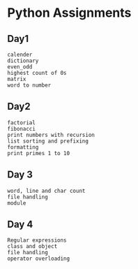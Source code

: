 # Python Assignments

## Day1

    calender
    dictionary
    even_odd
    highest count of 0s
    matrix
    word to number

## Day2

    factorial
    fibonacci
    print numbers with recursion
    list sorting and prefixing
    formatting
    print primes 1 to 10

## Day 3

    word, line and char count
    file handling
    module

## Day 4

    Regular expressions
    class and object
    file handling
    operator overloading

